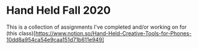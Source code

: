 # Hand Held Fall 2020

This is a collection of assignments I've completed and/or working on for (this class)[https://www.notion.so/Hand-Held-Creative-Tools-for-Phones-10dd8a954ca54e9caa151d71b611e949] 